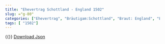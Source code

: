 ```yaml
---
title: "Ehevertrag Schottland - England 1502"
slug: ="g-80"
categories: ["Ehevertrag", "Bräutigam:Schottland", "Braut: England", "Eheschließung vollzogen?:Ja", "verschiedenkonfessionelle Ehe?:Nein", "Dynastie Bräutigam:Stuart", "Akteur Bräutigam:Stuart", "Akteur Braut:Tudor", "Textbezug?:nein", "Ständisch?:ja", "Ratifikation?:nein", "Sonstiges?:ja", "Bräutigam:Schottland", "Braut: England"]
tags: [ "1502"]
---
```

<!--more-->
{{<v78>}}
[Download Json](/vertraege/vertrag-80.json)